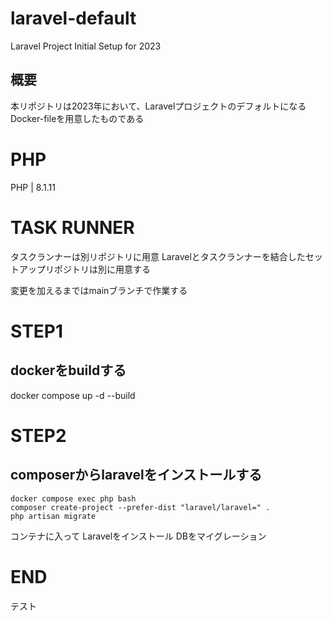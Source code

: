 # laravel-default
Laravel Project Initial Setup for 2023

## 概要
本リポジトリは2023年において、LaravelプロジェクトのデフォルトになるDocker-fileを用意したものである

# PHP

PHP | 8.1.11 

# TASK RUNNER

タスクランナーは別リポジトリに用意
Laravelとタスクランナーを結合したセットアップリポジトリは別に用意する

変更を加えるまではmainブランチで作業する
# STEP1
## dockerをbuildする
docker compose up -d --build

# STEP2
## composerからlaravelをインストールする

```
docker compose exec php bash
composer create-project --prefer-dist "laravel/laravel=" .
php artisan migrate
```

コンテナに入って
Laravelをインストール
DBをマイグレーション

# END
テスト
